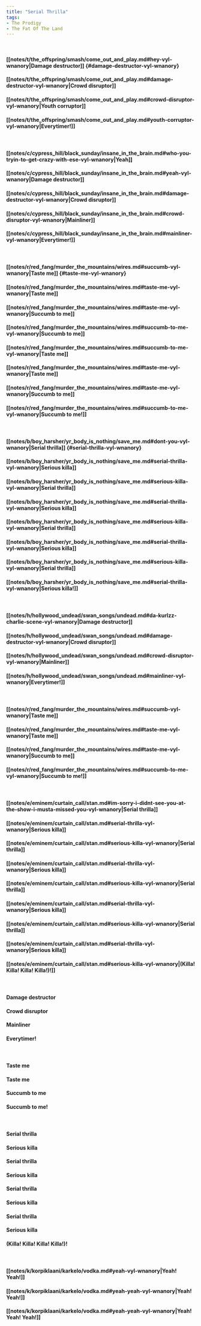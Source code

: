 ```yaml
---
title: "Serial Thrilla"
tags:
- The Prodigy
- The Fat Of The Land
---
```

&nbsp;
#### [[notes/t/the_offspring/smash/come_out_and_play.md#hey-vyl-wnanory|Damage destructor]] {#damage-destructor-vyl-wnanory}
#### [[notes/t/the_offspring/smash/come_out_and_play.md#damage-destructor-vyl-wnanory|Crowd disruptor]]
#### [[notes/t/the_offspring/smash/come_out_and_play.md#crowd-disruptor-vyl-wnanory|Youth corruptor]]
#### [[notes/t/the_offspring/smash/come_out_and_play.md#youth-corruptor-vyl-wnanory|Everytimer!]]
&nbsp;
#### [[notes/c/cypress_hill/black_sunday/insane_in_the_brain.md#who-you-tryin-to-get-crazy-with-ese-vyl-wnanory|Yeah]]
#### [[notes/c/cypress_hill/black_sunday/insane_in_the_brain.md#yeah-vyl-wnanory|Damage destructor]]
#### [[notes/c/cypress_hill/black_sunday/insane_in_the_brain.md#damage-destructor-vyl-wnanory|Crowd disruptor]]
#### [[notes/c/cypress_hill/black_sunday/insane_in_the_brain.md#crowd-disruptor-vyl-wnanory|Mainliner]]
#### [[notes/c/cypress_hill/black_sunday/insane_in_the_brain.md#mainliner-vyl-wnanory|Everytimer!]]
&nbsp;
#### [[notes/r/red_fang/murder_the_mountains/wires.md#succumb-vyl-wnanory|Taste me]] {#taste-me-vyl-wnanory}
#### [[notes/r/red_fang/murder_the_mountains/wires.md#taste-me-vyl-wnanory|Taste me]]
#### [[notes/r/red_fang/murder_the_mountains/wires.md#taste-me-vyl-wnanory|Succumb to me]]
#### [[notes/r/red_fang/murder_the_mountains/wires.md#succumb-to-me-vyl-wnanory|Succumb to me]]
#### [[notes/r/red_fang/murder_the_mountains/wires.md#succumb-to-me-vyl-wnanory|Taste me]]
#### [[notes/r/red_fang/murder_the_mountains/wires.md#taste-me-vyl-wnanory|Taste me]]
#### [[notes/r/red_fang/murder_the_mountains/wires.md#taste-me-vyl-wnanory|Succumb to me]]
#### [[notes/r/red_fang/murder_the_mountains/wires.md#succumb-to-me-vyl-wnanory|Succumb to me!]]
&nbsp;
#### [[notes/b/boy_harsher/yr_body_is_nothing/save_me.md#dont-you-vyl-wnanory|Serial thrilla]] {#serial-thrilla-vyl-wnanory}
#### [[notes/b/boy_harsher/yr_body_is_nothing/save_me.md#serial-thrilla-vyl-wnanory|Serious killa]]
#### [[notes/b/boy_harsher/yr_body_is_nothing/save_me.md#serious-killa-vyl-wnanory|Serial thrilla]]
#### [[notes/b/boy_harsher/yr_body_is_nothing/save_me.md#serial-thrilla-vyl-wnanory|Serious killa]]
#### [[notes/b/boy_harsher/yr_body_is_nothing/save_me.md#serious-killa-vyl-wnanory|Serial thrilla]]
#### [[notes/b/boy_harsher/yr_body_is_nothing/save_me.md#serial-thrilla-vyl-wnanory|Serious killa]]
#### [[notes/b/boy_harsher/yr_body_is_nothing/save_me.md#serious-killa-vyl-wnanory|Serial thrilla]]
#### [[notes/b/boy_harsher/yr_body_is_nothing/save_me.md#serial-thrilla-vyl-wnanory|Serious killa!]]
&nbsp;
#### [[notes/h/hollywood_undead/swan_songs/undead.md#da-kurlzz-charlie-scene-vyl-wnanory|Damage destructor]]
#### [[notes/h/hollywood_undead/swan_songs/undead.md#damage-destructor-vyl-wnanory|Crowd disruptor]]
#### [[notes/h/hollywood_undead/swan_songs/undead.md#crowd-disruptor-vyl-wnanory|Mainliner]]
#### [[notes/h/hollywood_undead/swan_songs/undead.md#mainliner-vyl-wnanory|Everytimer!]]
&nbsp;
#### [[notes/r/red_fang/murder_the_mountains/wires.md#succumb-vyl-wnanory|Taste me]]
#### [[notes/r/red_fang/murder_the_mountains/wires.md#taste-me-vyl-wnanory|Taste me]]
#### [[notes/r/red_fang/murder_the_mountains/wires.md#taste-me-vyl-wnanory|Succumb to me]]
#### [[notes/r/red_fang/murder_the_mountains/wires.md#succumb-to-me-vyl-wnanory|Succumb to me!]]
&nbsp;
#### [[notes/e/eminem/curtain_call/stan.md#im-sorry-i-didnt-see-you-at-the-show-i-musta-missed-you-vyl-wnanory|Serial thrilla]]
#### [[notes/e/eminem/curtain_call/stan.md#serial-thrilla-vyl-wnanory|Serious killa]]
#### [[notes/e/eminem/curtain_call/stan.md#serious-killa-vyl-wnanory|Serial thrilla]]
#### [[notes/e/eminem/curtain_call/stan.md#serial-thrilla-vyl-wnanory|Serious killa]]
#### [[notes/e/eminem/curtain_call/stan.md#serious-killa-vyl-wnanory|Serial thrilla]]
#### [[notes/e/eminem/curtain_call/stan.md#serial-thrilla-vyl-wnanory|Serious killa]]
#### [[notes/e/eminem/curtain_call/stan.md#serious-killa-vyl-wnanory|Serial thrilla]]
#### [[notes/e/eminem/curtain_call/stan.md#serial-thrilla-vyl-wnanory|Serious killa]]
#### [[notes/e/eminem/curtain_call/stan.md#serious-killa-vyl-wnanory|(Killa! Killa! Killa! Killa!)!]]
&nbsp;
#### Damage destructor
#### Crowd disruptor
#### Mainliner
#### Everytimer!
&nbsp;
#### Taste me
#### Taste me
#### Succumb to me
#### Succumb to me!
&nbsp;
#### Serial thrilla
#### Serious killa
#### Serial thrilla
#### Serious killa
#### Serial thrilla
#### Serious killa
#### Serial thrilla
#### Serious killa
#### (Killa! Killa! Killa! Killa!)!
&nbsp;
#### [[notes/k/korpiklaani/karkelo/vodka.md#yeah-vyl-wnanory|Yeah! Yeah!]]
#### [[notes/k/korpiklaani/karkelo/vodka.md#yeah-yeah-vyl-wnanory|Yeah! Yeah!]]
#### [[notes/k/korpiklaani/karkelo/vodka.md#yeah-yeah-vyl-wnanory|Yeah! Yeah! Yeah!]]
